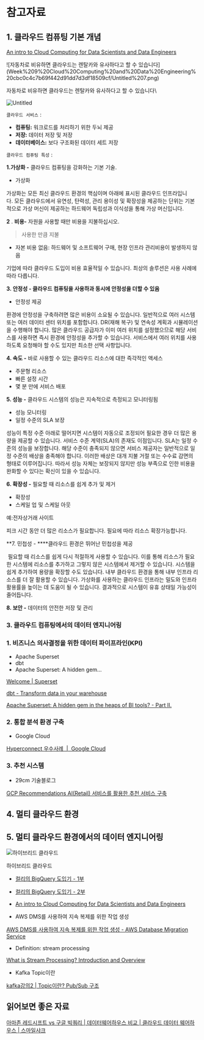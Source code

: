 # 참고자료

## 1. 클라우드 컴퓨팅 기본 개념

[An intro to Cloud Computing for Data Scientists and Data Engineers](https://medium.com/analytics-vidhya/an-intro-to-cloud-computing-for-data-scientists-and-data-engineers-96d85b4852de)

![자동차로 비유하면 클라우드는 렌탈카와 유사하다고 할 수 있습니다\](Week%209%20Cloud%20Computing%20and%20Data%20Engineering%20cbc0c4c7b69f442d91dd7d3df18509cf/Untitled%207.png)

자동차로 비유하면 클라우드는 렌탈카와 유사하다고 할 수 있습니다\

![Untitled](Week%209%20Cloud%20Computing%20and%20Data%20Engineering%20cbc0c4c7b69f442d91dd7d3df18509cf/Untitled%208.png)

`클라우드 서비스` :

- **컴퓨팅:** 워크로드를 처리하기 위한 두뇌 제공
- **저장:** 데이터 저장 및 저장
- **데이터베이스:** 보다 구조화된 데이터 세트 저장

`클라우드 컴퓨팅 특성` :

**1.가상화 -** 클라우드 컴퓨팅을 강화하는 기본 기술.

- 가상화

가상화는 모든 최신 클라우드 환경의 핵심이며 아래에 표시된 클라우드 인프라입니다. 모든 클라우드에서 유연성, 탄력성, 관리 용이성 및 확장성을 제공하는 단위는 기본적으로 가상 머신이 제공하는 하드웨어 독립성과 이식성을 통해 가상 머신입니다.

**2** . **비용-** 자원을 사용할 때만 비용을 지불하십시오.

> 사용한 만큼 지불
> 
- 자본 비용 없음: 하드웨어 및 소프트웨어 구매, 현장 인프라 관리비용이 발생하지 않음

기업에 따라 클라우드 도입이 비용 효율적일 수 있습니다. 최상의 솔루션은 사용 사례에 따라 다릅니다.

**3. 안정성 - 클라우드 컴퓨팅을 사용하과 동시에 안정성을 더할 수 있음**

- 안정성 제공

환경에 안정성을 구축하려면 많은 비용이 소요될 수 있습니다. 일반적으로 여러 시스템 또는 여러 데이터 센터 위치를 포함합니다. DR(재해 복구) 및 연속성 계획과 시뮬레이션을 수행해야 합니다. 많은 클라우드 공급자가 이미 여러 위치를 설정했으므로 해당 서비스를 사용하면 즉시 환경에 안정성을 추가할 수 있습니다. 서비스에서 여러 위치를 사용하도록 요청해야 할 수도 있지만 최소한 선택 사항입니다.

**4. 속도 -** 바로 사용할 수 있는 클라우드 리소스에 대한 즉각적인 액세스

- 주문형 리소스
- 빠른 설정 시간
- 몇 분 만에 서비스 배포

**5. 성능 *-*** 클라우드 시스템의 성능은 지속적으로 측정되고 모니터링됨

- 성능 모니터링
- 일정 수준의 SLA 보장

성능이 특정 수준 아래로 떨어지면 시스템이 자동으로 조정되어 필요한 경우 더 많은 용량을 제공할 수 있습니다. 서비스 수준 계약(SLA)의 존재도 이점입니다. SLA는 일정 수준의 성능을 보장합니다. 해당 수준이 충족되지 않으면 서비스 제공자는 일반적으로 일정 수준의 배상을 충족해야 합니다. 이러한 배상은 대개 지불 거절 또는 수수료 감면의 형태로 이루어집니다. 따라서 성능 자체는 보장되지 않지만 성능 부족으로 인한 비용을 완화할 수 있다는 확신이 있을 수 있습니다.

**6. 확장성 -** 필요할 때 리소스를 쉽게 추가 및 제거

- 확장성
- 스케일 업 및 스케일 아웃

예:전자상거래 사이트

피크 시간 동안 더 많은 리소스가 필요합니다. 필요에 따라 리소스 확장가능합니다.

**7. 민첩성 - ****클라우드 환경은 뛰어난 민첩성을 제공

 필요할 때 리소스를 쉽게 다시 적절하게 사용할 수 있습니다. 이를 통해 리소스가 필요한 시스템에 리소스를 추가하고 그렇지 않은 시스템에서 제거할 수 있습니다. 시스템을 쉽게 추가하여 용량을 확장할 수도 있습니다. 내부 클라우드 환경을 통해 내부 인프라 리소스를 더 잘 활용할 수 있습니다. 가상화를 사용하는 클라우드 인프라는 밀도와 인프라 활용률을 높이는 데 도움이 될 수 있습니다. 결과적으로 시스템이 유휴 상태일 가능성이 줄어듭니다.

**8. 보안 -** 데이터의 안전한 저장 및 관리

### 3. **클라우드 컴퓨팅에서의 데이터 엔지니어링**

### 1. 비즈니스 의사결정을 위한 데이터 파이프라인(KPI)

- Apache Superset
- dbt
- Apache Superset: A hidden gem…

[Welcome | Superset](https://superset.apache.org/)

[dbt - Transform data in your warehouse](https://www.getdbt.com/)

[Apache Superset: A hidden gem in the heaps of BI tools? - Part II.](https://blog.hiflylabs.hu/en/2021/07/13/superset2/)

### 2. 통합 분석 환경 구축

- Google Cloud

[Hyperconnect 우수사례  |  Google Cloud](https://cloud.google.com/customers/hyperconnect/?hl=ko)

### 3. 추천 시스템

- 29cm 기술블로그

[GCP Recommendations AI(Retail) 서비스를 활용한 추천 서비스 구축](https://medium.com/29cm/gcp-recommendations-ai-retail-서비스를-활용한-추천-서비스-구축-eb68a0cd5d97)

## 4. 멀티 클라우드 환경

## 5. 멀티 클라우드 환경에서의 데이터 엔지니어링

![하이브리드 클라우드](Week%209%20Cloud%20Computing%20and%20Data%20Engineering%20cbc0c4c7b69f442d91dd7d3df18509cf/Untitled%209.png)

하이브리드 클라우드

- [컬리의 BigQuery 도입기 - 1부](https://helloworld.kurly.com/blog/bigquery-1/)
- [컬리의 BigQuery 도입기 - 2부](https://helloworld.kurly.com/blog/bigquery-2/)
- [An intro to Cloud Computing for Data Scientists and Data Engineers](https://medium.com/analytics-vidhya/an-intro-to-cloud-computing-for-data-scientists-and-data-engineers-96d85b4852de)

- AWS DMS를 사용하여 지속 복제를 위한 작업 생성

[AWS DMS를 사용하여 지속 복제를 위한 작업 생성 - AWS Database Migration Service](https://docs.aws.amazon.com/ko_kr/dms/latest/userguide/CHAP_Task.CDC.html)

- Definition: stream processing

[What is Stream Processing? Introduction and Overview](https://www.techtarget.com/searchdatamanagement/definition/stream-processing)

- Kafka Topic이란

[kafka강의2 | Topic이란? Pub/Sub 구조](https://pearlluck.tistory.com/289)

## 읽어보면 좋은 자료

[아마존 레드시프트 vs 구글 빅쿼리 | 데이터웨어하우스 비교 | 클라우드 데이터 웨어하우스 | 스마일샤크](https://www.smileshark.kr/post/aws-redshift-vs-google-bigquery-data-warehouse-comparsion-analysis)